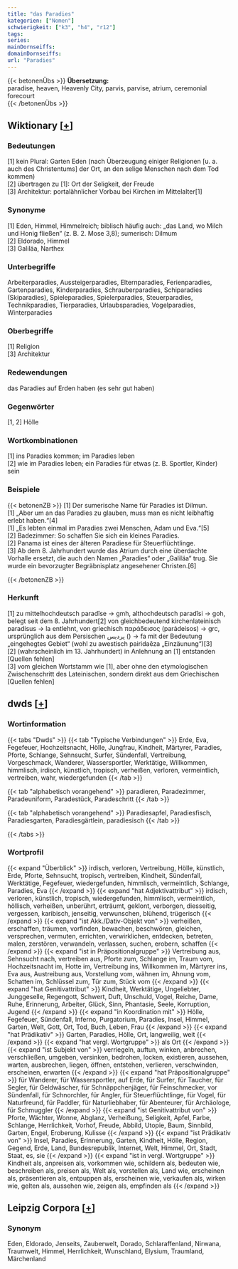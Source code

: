 ```yaml
---
title: "das Paradies"
kategorien: ["Nomen"]
schwierigkeit: ["k3", "h4", "r12"]
tags:
series:
mainDornseiffs:
domainDornseiffs:
url: "Paradies"
---
```


{{< betonenÜbs >}}
**Übersetzung:**  
paradise, heaven, Heavenly City, parvis, parvise, atrium, ceremonial forecourt  
{{< /betonenÜbs >}}

## Wiktionary [[+](https://de.wiktionary.org/wiki/Paradies)]

### Bedeutungen
[1] kein Plural: Garten Eden (nach Überzeugung einiger Religionen [u. a. auch des Christentums] der Ort, an den selige Menschen nach dem Tod kommen)  
[2] übertragen zu [1]: Ort der Seligkeit, der Freude  
[3] Architektur: portalähnlicher Vorbau bei Kirchen im Mittelalter[1]  

### Synonyme
[1] Eden, Himmel, Himmelreich; biblisch häufig auch: „das Land, wo Milch und Honig fließen“ (z. B. 2. Mose 3,8); sumerisch: Dilmum  
[2] Eldorado, Himmel  
[3] Galiläa, Narthex  

### Unterbegriffe
Arbeiterparadies, Aussteigerparadies, Elternparadies, Ferienparadies, Gartenparadies, Kinderparadies, Schrauberparadies, Schiparadies (Skiparadies), Spieleparadies, Spielerparadies, Steuerparadies, Technikparadies, Tierparadies, Urlaubsparadies, Vogelparadies, Winterparadies  

### Oberbegriffe
[1] Religion  
[3] Architektur  

### Redewendungen
das Paradies auf Erden haben (es sehr gut haben)  

### Gegenwörter
[1, 2] Hölle  

### Wortkombinationen
[1] ins Paradies kommen; im Paradies leben  
[2] wie im Paradies leben; ein Paradies für etwas (z. B. Sportler, Kinder) sein  

### Beispiele
{{< betonenZB >}}
[1] Der sumerische Name für Paradies ist Dilmun.  
[1] „Aber um an das Paradies zu glauben, muss man es nicht leibhaftig erlebt haben.“[4]  
[1] „Es lebten einmal im Paradies zwei Menschen, Adam und Eva.“[5]  
[2] Badezimmer: So schaffen Sie sich ein kleines Paradies.  
[2] Panama ist eines der älteren Paradiese für Steuerflüchtlinge.  
[3] Ab dem 8. Jahrhundert wurde das Atrium durch eine überdachte Vorhalle ersetzt, die auch den Namen „Paradies“ oder „Galiläa“ trug. Sie wurde ein bevorzugter Begräbnisplatz angesehener Christen.[6]  

{{< /betonenZB >}}
### Herkunft
[1] zu mittelhochdeutsch paradîse → gmh, althochdeutsch paradîsi → goh, belegt seit dem 8. Jahrhundert[2] von gleichbedeutend kirchenlateinisch paradisus → la entlehnt, von griechisch παράδεισος (parádeisos) → grc, ursprünglich aus dem Persischen پرديس () → fa mit der Bedeutung „eingehegtes Gebiet“ (wohl zu awestisch pairidaēza „Einzäunung“)[3]  
[2] (wahrscheinlich im 13. Jahrhundert) in Anlehnung an [1] entstanden [Quellen fehlen]  
[3] vom gleichen Wortstamm wie [1], aber ohne den etymologischen Zwischenschritt des Lateinischen, sondern direkt aus dem Griechischen [Quellen fehlen]  



## dwds [[+](https://www.dwds.de/wb/Paradies)]

### Wortinformation
{{< tabs "Dwds" >}}
{{< tab "Typische Verbindungen" >}}
Erde, Eva, Fegefeuer, Hochzeitsnacht, Hölle, Jungfrau, Kindheit, Märtyrer, Paradies, Pforte, Schlange, Sehnsucht, Surfer, Sündenfall, Vertreibung, Vorgeschmack, Wanderer, Wassersportler, Werktätige, Willkommen, himmlisch, irdisch, künstlich, tropisch, verheißen, verloren, vermeintlich, vertreiben, wahr, wiedergefunden
{{< /tab >}}

{{< tab "alphabetisch vorangehend" >}}
paradieren, Paradezimmer, Paradeuniform, Paradestück, Paradeschritt
{{< /tab >}}

{{< tab "alphabetisch vorangehend" >}}
Paradiesapfel, Paradiesfisch, Paradiesgarten, Paradiesgärtlein, paradiesisch
{{< /tab >}}

{{< /tabs >}}

### Wortprofil
{{< expand "Überblick" >}} irdisch, verloren, Vertreibung, Hölle, künstlich, Erde, Pforte, Sehnsucht, tropisch, vertreiben, Kindheit, Sündenfall, Werktätige, Fegefeuer, wiedergefunden, himmlisch, vermeintlich, Schlange, Paradies, Eva {{< /expand >}}
{{< expand "hat Adjektivattribut" >}} irdisch, verloren, künstlich, tropisch, wiedergefunden, himmlisch, vermeintlich, höllisch, verheißen, unberührt, erträumt, geklont, verborgen, diesseitig, vergessen, karibisch, jenseitig, verwunschen, blühend, trügerisch {{< /expand >}}
{{< expand "ist Akk./Dativ-Objekt von" >}} verheißen, erschaffen, träumen, vorfinden, bewachen, beschwören, gleichen, versprechen, vermuten, errichten, verwirklichen, entdecken, betreten, malen, zerstören, verwandeln, verlassen, suchen, erobern, schaffen {{< /expand >}}
{{< expand "ist in Präpositionalgruppe" >}} Vertreibung aus, Sehnsucht nach, vertreiben aus, Pforte zum, Schlange im, Traum vom, Hochzeitsnacht im, Hotte im, Vertreibung ins, Willkommen im, Märtyrer ins, Eva aus, Austreibung aus, Vorstellung vom, wähnen im, Ahnung vom, Schatten im, Schlüssel zum, Tür zum, Stück vom {{< /expand >}}
{{< expand "hat Genitivattribut" >}} Kindheit, Werktätige, Ungeliebter, Junggeselle, Regengott, Schwert, Duft, Unschuld, Vogel, Reiche, Dame, Ruhe, Erinnerung, Arbeiter, Glück, Sinn, Phantasie, Seele, Korruption, Jugend {{< /expand >}}
{{< expand "in Koordination mit" >}} Hölle, Fegefeuer, Sündenfall, Inferno, Purgatorium, Paradies, Insel, Himmel, Garten, Welt, Gott, Ort, Tod, Buch, Leben, Frau {{< /expand >}}
{{< expand "hat Prädikativ" >}} Garten, Paradies, Hölle, Ort, langweilig, weit {{< /expand >}}
{{< expand "hat vergl. Wortgruppe" >}} als Ort {{< /expand >}}
{{< expand "ist Subjekt von" >}} verriegeln, auftun, winken, anbrechen, verschließen, umgeben, versinken, bedrohen, locken, existieren, aussehen, warten, ausbrechen, liegen, öffnen, entstehen, verlieren, verschwinden, erscheinen, erwarten {{< /expand >}}
{{< expand "hat Präpositionalgruppe" >}} für Wanderer, für Wassersportler, auf Erde, für Surfer, für Taucher, für Segler, für Geldwäscher, für Schnäppchenjäger, für Feinschmecker, vor Sündenfall, für Schnorchler, für Angler, für Steuerflüchtlinge, für Vogel, für Naturfreund, für Paddler, für Naturliebhaber, für Abenteurer, für Archäologe, für Schmuggler {{< /expand >}}
{{< expand "ist Genitivattribut von" >}} Pforte, Wächter, Wonne, Abglanz, Verheißung, Seligkeit, Apfel, Farbe, Schlange, Herrlichkeit, Vorhof, Freude, Abbild, Utopie, Baum, Sinnbild, Garten, Engel, Eroberung, Kulisse {{< /expand >}}
{{< expand "ist Prädikativ von" >}} Insel, Paradies, Erinnerung, Garten, Kindheit, Hölle, Region, Gegend, Erde, Land, Bundesrepublik, Internet, Welt, Himmel, Ort, Stadt, Staat, es, sie {{< /expand >}}
{{< expand "ist in vergl. Wortgruppe" >}} Kindheit als, anpreisen als, vorkommen wie, schildern als, bedeuten wie, beschreiben als, preisen als, Welt als, vorstellen als, Land wie, erscheinen als, präsentieren als, entpuppen als, erscheinen wie, verkaufen als, wirken wie, gelten als, aussehen wie, zeigen als, empfinden als {{< /expand >}}

## Leipzig Corpora [[+](https://corpora.uni-leipzig.de/en/res?word=Paradies&corpusId=deu_newscrawl-public_2018)]


### Synonym
Eden, Eldorado, Jenseits, Zauberwelt, Dorado, Schlaraffenland, Nirwana, Traumwelt, Himmel, Herrlichkeit, Wunschland, Elysium, Traumland, Märchenland


